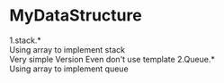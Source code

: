 # MyDataStructure
1.stack.*
<br>
Using array to implement stack
<br>
Very simple Version Even don't use template
2.Queue.*
<br>
Using array to implement queue

